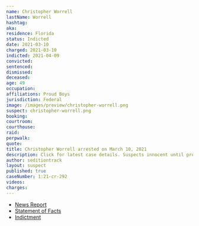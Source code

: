 ```yaml
---
name: Christopher Worrell
lastName: Worrell
hashtag:
aka:
residence: Florida
status: Indicted
date: 2021-03-10
charged: 2021-03-10
indicted: 2021-04-09
convicted: 
sentenced: 
dismissed: 
deceased:
age: 49
occupation:
affiliations: Proud Boys
jurisdiction: Federal
image: /images/preview/christopher-worrell.png
suspect: christopher-worrell.png
booking:
courtroom:
courthouse:
raid:
perpwalk:
quote:
title: Christopher Worrell arrested on March 10, 2021
description: Click for latest case details. Suspects innocent until proven guilty.
author: seditiontrack
layout: suspect
published: true
caseNumber: 1:21-cr-292
videos:
charges:
---
```

- [News Report](https://www.naplesnews.com/story/news/2021/03/13/christopher-worrell-arrested-naples-ties-proud-boys-capitol-riot-suspected/4682025001/)
- [Statement of Facts](https://www.justice.gov/usao-dc/case-multi-defendant/file/1379556/download)
- [Indictment](https://www.justice.gov/usao-dc/case-multi-defendant/file/1387156/download)
